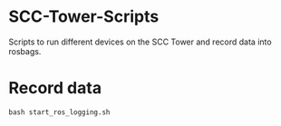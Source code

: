 # SCC-Tower-Scripts
Scripts to run different devices on the SCC Tower and record data into rosbags.

# Record data
```shell
bash start_ros_logging.sh
```
